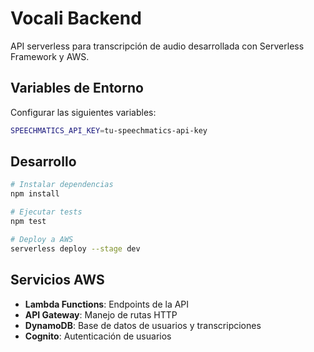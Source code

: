 # Vocali Backend

API serverless para transcripción de audio desarrollada con Serverless Framework y AWS.

## Variables de Entorno

Configurar las siguientes variables:
```bash
SPEECHMATICS_API_KEY=tu-speechmatics-api-key
```

## Desarrollo

```bash
# Instalar dependencias
npm install

# Ejecutar tests
npm test

# Deploy a AWS
serverless deploy --stage dev
```

## Servicios AWS

- **Lambda Functions**: Endpoints de la API
- **API Gateway**: Manejo de rutas HTTP
- **DynamoDB**: Base de datos de usuarios y transcripciones
- **Cognito**: Autenticación de usuarios
